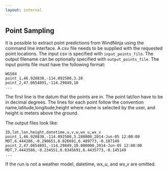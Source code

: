 ```yaml
---
layout: internal
---
```


## Point Sampling
It is possible to extract point predictions from WindNinja using the command line interface. A csv file needs to be supplied with the requested point locations. The input csv is specified with `input_points_file`. The output filename can be optionally specified with `output_points_file`. The input points file must have the following format:

    WGS84
    point_1,46.920830,-114.092500,3.28
    point_2,47.0654891,-114.29849,10
    ...

The first line is the datum that the points are in. The point lat/lon have to be in decimal degrees. The lines for each point follow the convention name,latitude,longitude,height where name is selected by the user, and height is meters above the ground.

The output files look like:

    ID,lat,lon,height,datetime,u,v,w,wx_u,wx_v
    point_1,46.920830,-114.092500,3.280000,2014-Jun-05 12:00:00 MDT,6.444286,-0.290651,0.026691,6.489773,-0.187149
    point_2,47.0654891,-114.29849,10.000000,2014-Jun-05 12:00:00 MDT,7.4443586,-0.234551,0.0345691,6.4435773,-0.145149
    ...

If the run is not a weather model, datetime, wx_u, and wx_v are omitted.
